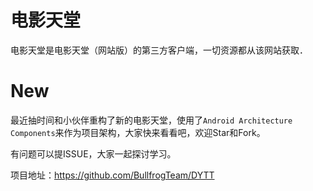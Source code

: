 
# 电影天堂

电影天堂是电影天堂（网站版）的第三方客户端，一切资源都从该网站获取．

# New

最近抽时间和小伙伴重构了新的电影天堂，使用了`Android Architecture Components`来作为项目架构，大家快来看看吧，欢迎Star和Fork。

有问题可以提ISSUE，大家一起探讨学习。

项目地址：https://github.com/BullfrogTeam/DYTT
